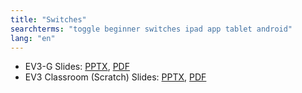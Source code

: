 ```yaml
---
title: "Switches"
searchterms: "toggle beginner switches ipad app tablet android"
lang: "en"
---
```

 <ul>
 <li class="ng-binding">EV3-G Slides:
 <a href="ProgrammingLessons/beginner/Switches.pptx">PPTX</a>,
 <a href="ProgrammingLessons/beginner/Switches.pdf">PDF</a>
 </li>
  <li class="ng-binding">EV3 Classroom (Scratch) Slides:
 <a href="ProgrammingLessons/beginner/scratch-Switches.pptx">PPTX</a>,
 <a href="ProgrammingLessons/beginner/scratch-Switches.pdf">PDF</a>
 </li>
 </ul>
